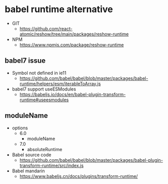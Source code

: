 babel runtime alternative 
===============

* GIT
   * https://github.com/react-atomic/reshow/tree/main/packages/reshow-runtime
* NPM
   * https://www.npmjs.com/package/reshow-runtime

## babel7 issue 
* Symbol not defined in ie11
   * https://github.com/babel/babel/blob/master/packages/babel-runtime/helpers/esm/iterableToArray.js
* babel7 support useESModules
   * https://babeljs.io/docs/en/babel-plugin-transform-runtime#useesmodules

## moduleName
* options
   * 6.0
      * moduleName
  * 7.0
     * absoluteRuntime 
* Babel source code
  * https://github.com/babel/babel/blob/master/packages/babel-plugin-transform-runtime/src/index.js
* Babel mandarin
  * https://www.babeljs.cn/docs/plugins/transform-runtime/



